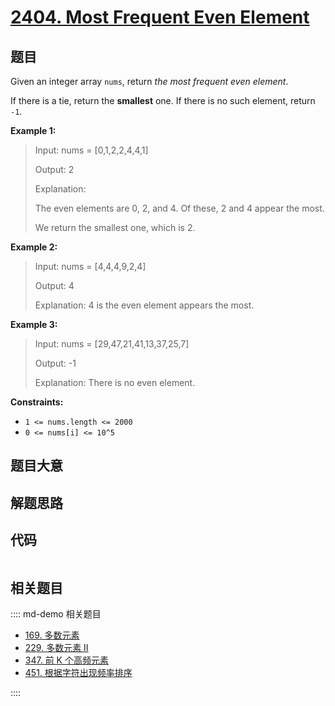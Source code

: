 # [2404. Most Frequent Even Element](https://leetcode.com/problems/most-frequent-even-element/)

## 题目

Given an integer array `nums`, return _the most frequent even element_.

If there is a tie, return the **smallest** one. If there is no such element,
return `-1`.

**Example 1:**

> Input: nums = [0,1,2,2,4,4,1]
>
> Output: 2
>
> Explanation:
>
> The even elements are 0, 2, and 4. Of these, 2 and 4 appear the most.
>
> We return the smallest one, which is 2.

**Example 2:**

> Input: nums = [4,4,4,9,2,4]
>
> Output: 4
>
> Explanation: 4 is the even element appears the most.

**Example 3:**

> Input: nums = [29,47,21,41,13,37,25,7]
>
> Output: -1
>
> Explanation: There is no even element.

**Constraints:**

- `1 <= nums.length <= 2000`
- `0 <= nums[i] <= 10^5`

## 题目大意

## 解题思路

## 代码

```javascript

```

## 相关题目

:::: md-demo 相关题目

- [169. 多数元素](./0169.md)
- [229. 多数元素 II](https://leetcode.com/problems/majority-element-ii)
- [347. 前 K 个高频元素](https://leetcode.com/problems/top-k-frequent-elements)
- [451. 根据字符出现频率排序](https://leetcode.com/problems/sort-characters-by-frequency)

::::
